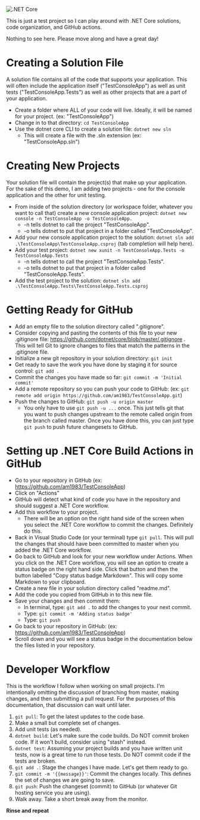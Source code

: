 ![.NET Core](https://github.com/am1983/TestConsoleApp/workflows/.NET%20Core/badge.svg)

This is just a test project so I can play around with .NET Core solutions, code organization, and GitHub actions.

Nothing to see here. Please move along and have a great day!

# Creating a Solution File

A solution file contains all of the code that supports your application. This will often include the application itself ("TestConsoleApp") as well as unit tests ("TestConsoleApp.Tests") as well as other projects that are a part of your application. 

* Create a folder where ALL of your code will live. Ideally, it will be named for your project. (ex: "TestConsoleApp")
* Change in to that directory: `cd TestConsoleApp`
* Use the dotnet core CLI to create a solution file: `dotnet new sln`
  * This will create a file with the .sln extension (ex: "TestConsoleApp.sln")

# Creating New Projects

Your solution file will contain the project(s) that make up your application. For the sake of this demo, I am adding two projects - one for the console application and the other for unit testing.

* From inside of the solution directory (or workspace folder, whatever you want to call that) create a new console application project:
  `dotnet new console -n TestConsoleApp -o TestConsoleApp.`
  * -n tells dotnet to call the project "TestConsoleApp".
  * -o tells dotnet to put that project in a folder called "TestConsoleApp".
* Add your new console application project to the solution: `dotnet sln add .\TestConsoleApp\TestConsoleApp.csproj` (tab completion will help here).
* Add your test project: `dotnet new xunit -n TestConsoleApp.Tests -o TestConsoleApp.Tests`
  * -n tells dotnet to call the project "TestConsoleApp.Tests".
  * -o tells dotnet to put that project in a folder called "TestConsoleApp.Tests".
* Add the test project to the solution: `dotnet sln add .\TestConsoleApp.Tests\TestConsoleApp.Tests.csproj`

# Getting Ready for GitHub

* Add an empty file to the solution directory called ".gitignore". 
* Consider copying and pasting the contents of this file to your new .gitignore file: https://github.com/dotnet/core/blob/master/.gitignore . This will tell Git to ignore changes to files that match the patterns in the .gitignore file.
* Initialize a new git repository in your solution directory: `git init`
* Get ready to save the work you have done by staging it for source control: `git add .`
* Commit the changes you have made so far: `git commit -m 'Initial commit'`
* Add a remote repository so you can push your code to GitHub: (ex: `git remote add origin https://github.com/am1983/TestConsoleApp.git`)
* Push the changes to GitHub: `git push -u origin master`
  * You only have to use `git push -u ...` once. This just tells git that you want to push changes upstream to the remote called origin from the branch called master. Once you have done this, you can just type `git push` to push future changesets to GitHub.

# Setting up .NET Core Build Actions in GitHub

* Go to your repository in GitHub (ex: https://github.com/am1983/TestConsoleApp)
* Click on "Actions"
* GitHub will detect what kind of code you have in the repository and should suggest a .NET Core workflow.
* Add this workflow to your project.
  * There will be an option on the right hand side of the screen when you select the .NET Core workflow to commit the changes. Definitely do this. 
* Back in Visual Studio Code (or your terminal) type `git pull`. This will pull the changes that should have been committed to master when you added the .NET Core workflow.
* Go back to GitHub and look for your new workflow under Actions. When you click on the .NET Core workflow, you will see an option to create a status badge on the right hand side. Click that button and then the button labelled "Copy status badge Markdown". This will copy some Markdown to your clipboard.
* Create a new file in your solution directory called "readme.md".
* Add the code you copied from GitHub in to this new file.
* Save your changes and then commit them:
  * In terminal, type: `git add .` to add the changes to your next commit.
  * Type: `git commit -m 'Adding status badge'`
  * Type: `git push`
* Go back to your repository in GitHub: (ex: https://github.com/am1983/TestConsoleApp)
* Scroll down and you will see a status badge in the documentation below the files listed in your repository.

# Developer Workflow

This is the workflow I follow when working on small projects. I'm intentionally omitting the discussion of branching from master, making changes, and then submitting a pull request. For the purposes of this documentation, that discussion can wait until later.

1) `git pull`: To get the latest updates to the code base.
2) Make a small but complete set of changes.
3) Add unit tests (as needed).
4) `dotnet build`: Let's make sure the code builds. Do NOT commit broken code. If it won't build, consider using "stash" instead.
5) `dotnet test`: Assuming your project builds and you have written unit tests, now is a great time to run those tests. Do NOT commit code if the tests are broken.
6) `git add .`: Stage the changes I have made. Let's get them ready to go.
7) `git commit -m '{{message}}'`: Commit the changes locally. This defines the set of changes we are going to save.
8) `git push`: Push the changeset (commit) to GitHub (or whatever Git hosting service you are using).
9) Walk away. Take a short break away from the monitor. 

**Rinse and repeat**
